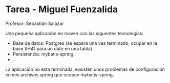 Tarea - Miguel Fuenzalida
=========================

Profesor: Sebastián Salazar

Una pequeña aplicación en maven con las siguentes tecnologias:

- Base de datos: Postgres (se espera una ves terminado, ocupar en la base SH41 para un dato en una tabla).
- Persistencia: mybatis-spring.
- ...

La aplicación no esta terminada, exsisten unos problemas de configuración en mis archivos spring que ocupan mybatis-spring.
